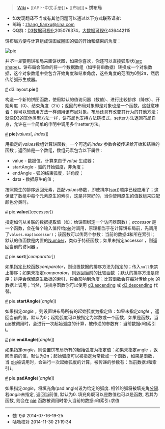 > [Wiki](Home) ▸ [[API--中文手册]] ▸ [[布局]] ▸ **饼布局**

* 如发现翻译不当或有其他问题可以通过以下方式联系译者:
* 邮箱：zhang_tianxu@sina.com
* QQ群：[D3数据可视化](http://jq.qq.com/?_wv=1027&k=ZGcqYF)205076374，[大数据可视化](http://jq.qq.com/?_wv=1027&k=S8wGMe)436442115

饼布局方便与计算组成饼图或圈图的弧的开始和结束的角度：
 
![pie](https://github.com/mbostock/d3/wiki/pie.png)

并*不一定*要用饼布局来画饼状图，如果你喜欢，你还可以直接弧形状([arc shape](SVG-形状#arc))。饼布局会简单的将一个数据数组（如字符串数据）转换成一个对象数据，这个对象数组中会包含开始角度和结束角度，这些角度的范围为0到2π，然后传给弧形生成器。

<a name="pie" href="#pie">#</a> d3.layout.**pie**()

构造一个新的饼图函数，使用默认的值访问器（数值）、进行比较排序（降序）、开始角度（0）、结束角度（2π）；返回的布局对象即是对象也是一个函数，这就意味着：你可以想调用方法一样调用该布局对象，布局还具有改变其行为的其他方法；就像D3的其他类型方法一样，饼布局也支持方法链模式，setter方法返回布局自身，允许在一个简单的申明中调用多个setter方法。

<a name="_pie" href="#_pie">#</a> **pie**(*values*[, *index*])

用指定的*values*数组计算饼函数。一个可选的*index* 参数会被传递给开始和结束的函数；返回值是一个数组，数组元素包含以下属性：

* value - 数据值，计算来自于*value* 生成器；
* startAngle - 弧的开始弧度，非角度；
* endAngle - 弧的结束弧度，非角度；
* data - 数据原生的值；

按照原生的排序返回元素，匹配*values*参数，即使排序([sort](#sort))顺序已经应用了；这保证了数组中每个元素原生的索引，这是非常好的，当你使用原生的值数组来匹配颜色分类时。

<a name="value" href="#value">#</a> pie.**value**([*accessor*])

指定如何从关联的数据提取值（如：给饼图绑定一个访问器函数）；*accessor* 是一个函数，会在每个输入值传给[pie](#_pie)时调用，原理相当于在计算饼布局前，先调用了`values.map(accessor)`；该函数可以传两个参数：当前的数据d和所在索引i；默认的值函数是内置的[Number](https://developer.mozilla.org/en/JavaScript/Reference/Global_Objects/Number)，类似于特征函数；如果未指定accessor ，则返回当前的访问器 。

<a name="sort" href="#sort">#</a> pie.**sort**([*comparator*])

如果指定比较函数*comparator*，则设置数据的排序方法为指定的；传入`null`来禁止排序；如果未指定*comparator*，则返回当前的比较函数 ；默认的排序方法是降序；排序会保留原生数据的索引，只会影响到角度；比较函数会在每对传给 [pie](#_pie) 的数据上调用；当然，该排序函数你可以使用 [d3.ascending](Arrays#d3_ascending) 或  [d3.descending](Arrays#d3_descending) 代替。

<a name="startAngle" href="#startAngle">#</a> pie.**startAngle**([*angle*])

如果指定*angle* ，则设置饼布局所有的起始弧度为指定值：如果未指定*angle* ，返回当前的值，默认为0；起始弧度可以被指定为常数或一个函数，如果是函数，当 [pie](#_pie)被调用时，会进行一次起始弧度的计算，被传递的参数有：当前数据d和索引i。

<a name="endAngle" href="#endAngle">#</a> pie.**endAngle**([*angle*])

如果指定*angle*，则设置饼布局所有的起始弧度为指定值：如果未指定angle ，返回当前的值，默认为2π；起始弧度可以被指定为常数或一个函数，如果是函数，当 [pie](#_pie)被调用时，会进行一次起始弧度的计算，被传递的参数有：当前数据`d`和索引`i`。
 
 <a name="padAngle" href="#padAngle">#</a> pie.**padAngle**([*angle*])

如果指定*angle*，将填充角(pad angle)设为给定的弧度. 相邻的弧将被填充角[分隔](http://bl.ocks.org/mbostock/f098d146315be4d1db52). 若*angle*未指定, 返回当前值, 默认为0. 填充角既可以是数值也可以是函数, 若其为函数, 则会在 [pie](#_pie) 函数被调用时带入当前的数据`d`和索引`i`求值

----
* 魏飞译 2014-07-16-19-25
* 咕噜校对 2014-11-30 21:19:34